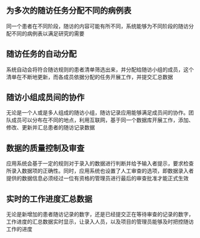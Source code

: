 ## 为多次的随访任务分配不同的病例表

同一个患者在不同阶段，随访的内容可能有所不同，系统能够为不同阶段的随访分配不同的病例表以满足研究的需要

## 随访任务的自动分配

系统自动会将符合随访规则的患者清单筛选出来，并分配给随访小组的成员，这个清单在不断地更新，而各成员依据分配的任务开展工作，并提交汇总数据

## 随访小组成员间的协作

无论是一个人或是多人组成的随访小组，随访记录应用能够满足成员间的协作。团队成员可以分布在不同的地点，利用互联网，基于同一个数据库开展工作，添加、修改、更新并汇总患者的随访记录数据

## 数据的质量控制及审查

应用系统会基于一定的规则对于录入的数据进行判断并给予输入者提示，要求检查所录入数据项的正确性。同时，应用系统也设置了人工审查的选项，即数据录入者提供的数据信息必须经过一位有资格的管理员进行最后的审查批准才能正式生效

## 实时的工作进度汇总数据

无论是新增加的患者随访记录的数字，还是已经提交正在等待审查的记录的数字，工作进度的汇总数据实时显示，让录入人员，以及项目的管理员能够及时把控随访工作的进度



